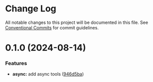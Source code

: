 # Change Log

All notable changes to this project will be documented in this file.
See [Conventional Commits](https://conventionalcommits.org) for commit guidelines.

# 0.1.0 (2024-08-14)

### Features

- **async:** add async tools ([946d5ba](https://github.com/rambler-digital-solutions/rambler-common/commit/946d5baf89b77fa07f9845ef68e3d8f5b6d7dd5f))
